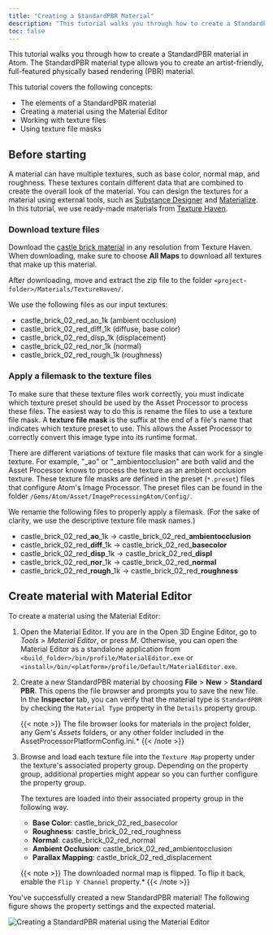 ```yaml
---
title: "Creating a StandardPBR Material"
description: "This tutorial walks you through how to create a StandardPBR material in Atom."
toc: false
---
```


This tutorial walks you through how to create a StandardPBR material in Atom. The StandardPBR material type allows you to create an artist-friendly, full-featured physically based rendering (PBR) material.

This tutorial covers the following concepts:
- The elements of a StandardPBR material
- Creating a material using the Material Editor
- Working with texture files 
- Using texture file masks

## Before starting
A material can have multiple textures, such as base color, normal map, and roughness. These textures contain different data that are combined to create the overall look of the material. You can design the textures for a material using external tools, such as [Substance Designer](https://www.substance3d.com/products/substance-designer/) and [Materialize](http://boundingboxsoftware.com/materialize/). In this tutorial, we use ready-made materials from [Texture Haven](https://texturehaven.com/). 

### Download texture files
Download the [castle brick material](https://texturehaven.com/tex/?t=castle_brick_02_red) in any resolution from Texture Haven. When downloading, make sure to choose **All Maps** to download all textures that make up this material.

After downloading, move and extract the zip file to the folder `<project-folder>/Materials/TextureHaven/`.

We use the following files as our input textures:
-  castle_brick_02_red_ao_1k (ambient occlusion)
-  castle_brick_02_red_diff_1k (diffuse, base color)
-  castle_brick_02_red_disp_1k (displacement)
-  castle_brick_02_red_nor_1k (normal)
-  castle_brick_02_red_rough_1k (roughness)

### Apply a filemask to the texture files
To make sure that these texture files work correctly, you must indicate which texture preset should be used by the Asset Processor to process these files. The easiest way to do this is rename the files to use a texture file mask. A **texture file mask** is the suffix at the end of a file's name that indicates which texture preset to use. This allows the Asset Processor to correctly convert this image type into its runtime format.

There are different variations of texture file masks that can work for a single texture. For example, "_ao" or "_ambientocclusion" are both valid and the Asset Processor knows to process the texture as an ambient occlusion texture. These texture file masks are defined in the preset (`*.preset`) files that configure Atom's Image Processor. The preset files can be found in the folder  `/Gems/Atom/Asset/ImageProcessingAtom/Config/`. 

We rename the following files to properly apply a filemask. (For the sake of clarity, we use the descriptive texture file mask names.)
- castle_brick_02_red_**ao**\_1k &rarr; castle_brick_02_red\_**ambientocclusion**
- castle_brick_02_red_**diff**\_1k &rarr; castle_brick_02_red\_**basecolor**
- castle_brick_02_red_**disp**\_1k &rarr; castle_brick_02_red\_**displ**
- castle_brick_02_red_**nor**\_1k &rarr; castle_brick_02_red\_**normal**
- castle_brick_02_red_**rough**\_1k &rarr; castle_brick_02_red\_**roughness**
  

## Create material with Material Editor
To create a material using the Material Editor:
1. Open the Material Editor. If you are in the Open 3D Engine Editor, go to *Tools > Material Editor*, or press *M*. Otherwise, you can open the Material Editor as a standalone application from `<build_folder>/bin/profile/MaterialEditor.exe` or `<install>/bin/<platform>/profile/Default/MaterialEditor.exe`.

2. Create a new StandardPBR material by choosing **File** > **New** > **Standard PBR**. This opens the file browser and prompts you to save the new file. In the **Inspector** tab, you can verify that the material type is `StandardPBR` by checking the `Material Type` property in the `Details` property group. 

    {{< note >}} 
The file browser looks for materials in the project folder, any Gem's *Assets* folders, or any other folder included in the AssetProcessorPlatformConfig.ini.*
    {{< /note >}}

1. Browse and load each texture file into the `Texture Map` property under the texture's associated property group. Depending on the property group, additional properties might appear so you can further configure the property group. 

    The textures are loaded into their associated property group in the following way. 
    
   - **Base Color**: castle_brick_02_red_basecolor
   - **Roughness**: castle_brick_02_red_roughness
   - **Normal**: castle_brick_02_red_normal
   - **Ambient Occlusion**: castle_brick_02_red_ambientocclusion
   - **Parallax Mapping**: castle_brick_02_red_displacement  
    
    {{< note >}} 
The downloaded normal map is flipped. To flip it back, enable the `Flip Y Channel` property.*
    {{< /note >}}

You've successfully created a new StandardPBR material! The following figure shows the property settings and the expected material.

![Creating a StandardPBR material using the Material Editor](/images/atom-guide/architecture/materials/create-standardpbr-material.png)
